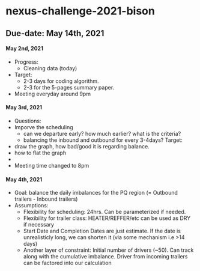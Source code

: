 # nexus-challenge-2021-bison

## Due-date: May 14th, 2021

#### May 2nd, 2021
- Progress:
  - Cleaning data (today)
- Target: 
  - 2-3 days for coding algorithm.
  - 2-3 for the 5-pages summary paper.
- Meeting everyday around 9pm
#### May 3rd, 2021
- Questions:
-   Imporve the scheduling
    - can we departure early? how much earlier? what is the criteria?
    - balancing the inbound and outbound for every 3-4days?
Target:
- draw the graph, how bad/good it is regarding balance.
- how to flat the graph
- 
- Meeting time changed to 8pm

#### May 4th, 2021
- Goal: balance the daily imbalances for the PQ region (= Outbound trailers - Inbound trailers)
- Assumptions:
  - Flexibility for scheduling: 24hrs. Can be parameterized if needed. 
  - Flexibility for trailer class: HEATER/REFFER/etc can be used as DRY if necessary
  - Start Date and Completion Dates are just estimate. If the date is unrealisticly long, we can shorten it (via some mechanism i.e >14 days)
  - Another layer of constraint: Initial number of drivers (~50). Can track along with the cumulative imbalance. Driver from incoming trailers can be factored into our calculation
